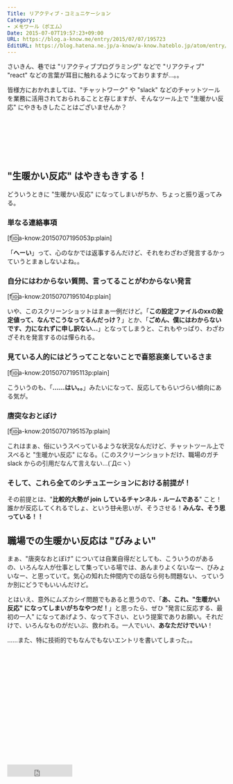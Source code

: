 ```yaml
---
Title: リアクティブ・コミュニケーション
Category:
- メモワール（ポエム）
Date: 2015-07-07T19:57:23+09:00
URL: https://blog.a-know.me/entry/2015/07/07/195723
EditURL: https://blog.hatena.ne.jp/a-know/a-know.hateblo.jp/atom/entry/8454420450100620032
---
```


さいきん、巷では "リアクティブプログラミング" などで "リアクティブ" "react" などの言葉が耳目に触れるようになっておりますが...。。


皆様方におかれましては、"チャットワーク" や "slack" などのチャットツールを業務に活用されておられることと存じますが、そんなツール上で "生暖かい反応" にやきもきしたことはございませんか？



<!-- more -->



<script async src="//pagead2.googlesyndication.com/pagead/js/adsbygoogle.js"></script>
<!-- article-top -->
<ins class="adsbygoogle"
     style="display:inline-block;width:728px;height:90px"
     data-ad-client="ca-pub-3463034538369189"
     data-ad-slot="8367620130"></ins>
<script>
(adsbygoogle = window.adsbygoogle || []).push({});
</script>


## "生暖かい反応" はやきもきする！

どういうときに "生暖かい反応" になってしまいがちか、ちょっと振り返ってみる。

### 単なる連絡事項


[f:id:a-know:20150707195053p:plain]


「**へーい**」って、心のなかでは返事するんだけど、それをわざわざ発言するかっていうとまぁしないよね。。


### 自分にはわからない質問、言ってることがわからない発言


[f:id:a-know:20150707195104p:plain]


いや、このスクリーンショットはまぁ一例だけど。「**この設定ファイルのxxの設定値って、なんでこうなってるんだっけ？**」とか、「**ごめん、僕にはわからないです、力になれずに申し訳ない...**」となってしまうと、これもやっぱり、わざわざそれを発言するのは憚られる。


### 見ている人的にはどうってことないことで喜怒哀楽しているさま


[f:id:a-know:20150707195113p:plain]


こういうのも、「**......はい。。**」みたいになって、反応してもらいづらい傾向にある気が。


### 唐突なおとぼけ

[f:id:a-know:20150707195157p:plain]


これはまぁ、俗にいうスベっているような状況なんだけど、チャットツール上でスベると "生暖かい反応" になる。（このスクリーンショットだけ、職場のガチ slack からの引用だなんて言えない...(´Д⊂ヽ）


### そして、これら全てのシチュエーションにおける前提が！

その前提とは、"**比較的大勢が join しているチャンネル・ルームである**" こと！誰かが反応してくれるでしょ、という<s>甘え</s>思いが、そうさせる！<b>みんな、そう思っている！！</b>


## 職場での生暖かい反応は "びみょい"

まぁ、"唐突なおとぼけ" については自業自得だとしても、こういうのがあるの、いろんな人が仕事として集っている場では、あんまりよくないなー、びみょいなー、と思っていて。気心の知れた仲間内での話なら何も問題ない、っていうか別にどうでもいいんだけど。


とはいえ、意外にムズカシイ問題でもあると思うので、「**あ、これ、"生暖かい反応" になってしまいがちなやつだ！**」と思ったら、ぜひ "発言に反応する、最初の一人" になってあげよう、なって下さい、という提案でありお願い。それだけで、いろんなものがだいぶ、救われる。一人でいい、**あなただけでいい**！


......また、特に技術的でもなんでもないエントリを書いてしまった。。

<script async src="//pagead2.googlesyndication.com/pagead/js/adsbygoogle.js"></script>
<!-- article-bottom2 -->
<ins class="adsbygoogle"
     style="display:inline-block;width:300px;height:250px"
     data-ad-client="ca-pub-3463034538369189"
     data-ad-slot="5274552934"></ins>
<script>
(adsbygoogle = window.adsbygoogle || []).push({});
</script>


<iframe src="http://blog.hatena.ne.jp/a-know/a-know.hateblo.jp/subscribe/iframe" allowtransparency="true" frameborder="0" scrolling="no" width="150" height="28"></iframe>
